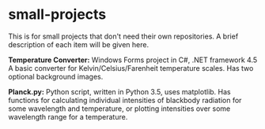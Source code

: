 # small-projects
This is for small projects that don't need their own repositories. 
A brief description of each item will be given here.

**Temperature Converter:**
Windows Forms project in C#, .NET framework 4.5
A basic converter for Kelvin/Celsius/Farenheit temperature scales. Has two optional background images.

**Planck.py:**
Python script, written in Python 3.5, uses matplotlib.
Has functions for calculating individual intensities of blackbody radiation for some wavelength and temperature, or plotting intensities over some wavelength range for a temperature.
